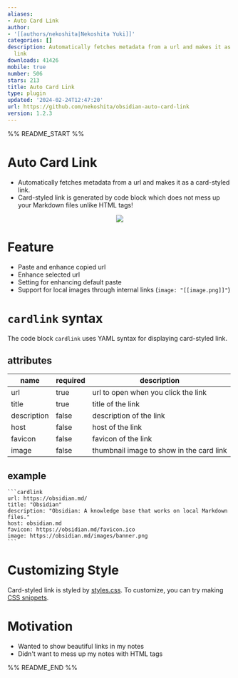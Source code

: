 ```yaml
---
aliases:
- Auto Card Link
author:
- '[[authors/nekoshita|Nekoshita Yuki]]'
categories: []
description: Automatically fetches metadata from a url and makes it as a card-styled
  link
downloads: 41426
mobile: true
number: 506
stars: 213
title: Auto Card Link
type: plugin
updated: '2024-02-24T12:47:20'
url: https://github.com/nekoshita/obsidian-auto-card-link
version: 1.2.3
---
```


%% README_START %%

# Auto Card Link

- Automatically fetches metadata from a url and makes it as a card-styled link.
- Card-styled link is generated by code block which does not mess up your Markdown files unlike HTML tags!

<p align="center">
    <img src="https://raw.githubusercontent.com/nekoshita/obsidian-auto-card-link/HEAD/demo.gif">
</p>

# Feature
- Paste and enhance copied url
- Enhance selected url
- Setting for enhancing default paste
- Support for local images through internal links (`image: "[[image.png]]"`)


# `cardlink` syntax
The code block `cardlink` uses YAML syntax for displaying card-styled link.


## attributes
|name|required|description|
|---|---|---|
|url|true|url to open when you click the link|
|title|true|title of the link|
|description|false|description of the link|
|host|false|host of the link|
|favicon|false|favicon of the link|
|image|false|thumbnail image to show in the card link|


## example
```
​```cardlink
url: https://obsidian.md/
title: "Obsidian"
description: "Obsidian: A knowledge base that works on local Markdown files."
host: obsidian.md
favicon: https://obsidian.md/favicon.ico
image: https://obsidian.md/images/banner.png
​```
```

# Customizing Style
Card-styled link is styled by [styles.css](./styles.css). To customize, you can try making [CSS snippets](https://help.obsidian.md/How+to/Add+custom+styles#Use+Themes+and+or+CSS+snippets).

# Motivation
- Wanted to show beautiful links in my notes
- Didn't want to mess up my notes with HTML tags


%% README_END %%